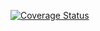 [![Coverage Status](https://coveralls.io/repos/matthew-gould/RSPEC-Movies/badge.svg)](https://coveralls.io/r/matthew-gould/RSPEC-Movies)
